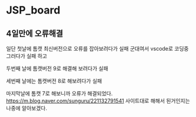 # JSP_board

## 4일만에 오류해결
일단 첫날에 톰캣 최신버전으로 오류를 잡아보려다가 실패 군대여서 vscode로 코딩중
그러다가 실패 하고

두번째 날에 톰캣버전 9로 해결해 보려다가 실패

세번째 날에는 톰캣버전 8로 해보려다가 실패

마지막날에
톰캣 7로 해보니까 오류가 해결되었다.
https://m.blog.naver.com/sunguru/221132791541 사이트대로 해해서 된거인지는 나중에 알아보겠다.